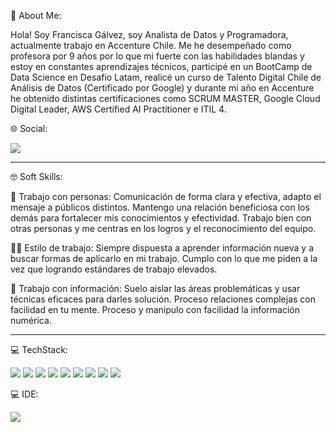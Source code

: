 👋 About Me:

Hola! Soy Francisca Gálvez, soy Analista de Datos y Programadora, actualmente trabajo en Accenture Chile. Me he desempeñado como profesora por 9 años por lo que mi fuerte con las habilidades blandas y estoy en constantes aprendizajes técnicos, participé en un BootCamp de Data Science en Desafio Latam, realicé un curso de Talento Digital Chile de Análisis de Datos (Certificado por Google) y durante mi año en Accenture he obtenido distintas certificaciones como SCRUM MASTER, Google Cloud Digital Leader, AWS Certified AI Practitioner e ITIL 4.

🌐 Social:

<a title="LinkedIn" href="https://www.linkedin.com/in/profefran/"><img src="https://img.shields.io/badge/LinkedIn-0077B5?style=for-the-badge&logo=linkedin&logoColor=white"/></a>
***
🤓 Soft Skills: 

🤝 Trabajo con personas:
Comunicación de forma clara y efectiva, adapto el mensaje a públicos distintos. Mantengo una relación beneficiosa con los demás para fortalecer mis conocimientos y efectividad. Trabajo bien con otras personas y me centras en los logros y el reconocimiento del equipo.

👩‍💻 Estilo de trabajo:
Siempre dispuesta a aprender información nueva y a buscar formas de aplicarlo en mi trabajo. Cumplo con lo que me piden a la vez que logrando estándares de trabajo elevados.

📰 Trabajo con información:
Suelo aislar las áreas problemáticas y usar técnicas eficaces para darles solución. Proceso relaciones complejas con facilidad en tu mente. Proceso y manipulo con facilidad la información numérica.
***

💻 TechStack:

<img src="https://img.shields.io/badge/MySQL-005C84?style=for-the-badge&logo=mysql&logoColor=white"/> <img src="https://img.shields.io/badge/PostgreSQL-316192?style=for-the-badge&logo=postgresql&logoColor=white"/> <img src="https://img.shields.io/badge/Python-FFD43B?style=for-the-badge&logo=python&logoColor=blue"/> <img src="https://img.shields.io/badge/Pandas-2C2D72?style=for-the-badge&logo=pandas&logoColor=white"/> <img src="https://img.shields.io/badge/Numpy-777BB4?style=for-the-badge&logo=numpy&logoColor=white"/> <img src="https://img.shields.io/badge/Plotly-239120?style=for-the-badge&logo=plotly&logoColor=white"/> <img src="https://img.shields.io/badge/scikit_learn-F7931E?style=for-the-badge&logo=scikit-learn&logoColor=white"/> <img src="https://img.shields.io/badge/Microsoft_Excel-217346?style=for-the-badge&logo=microsoft-excel&logoColor=white"/> <img src="https://img.shields.io/badge/C%23-239120?style=for-the-badge&logo=c-sharp&logoColor=white"/>

💻 IDE: 

<img src="https://img.shields.io/badge/Visual_Studio_Code-0078D4?style=for-the-badge&logo=visual%20studio%20code&logoColor=white"/>
